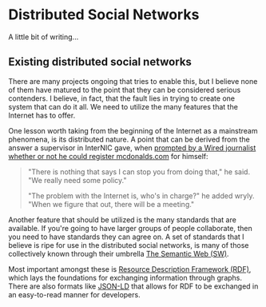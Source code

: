 
# Distributed Social Networks

<!--{
  "title": "Distributed Social Networks",
  "status": 0
}-->

A little bit of writing...

## Existing distributed social networks

There are many projects ongoing that tries to enable this, but I believe none of them have matured to the point that they can be considered serious contenders. I believe, in fact, that the fault lies in trying to create one system that can do it all. We need to utilize the many features that the Internet has to offer.

One lesson worth taking from the beginning of the Internet as a mainstream phenomena, is its distributed nature. A point that can be derived from the answer a supervisor in InterNIC gave, when [prompted by a Wired journalist whether or not he could register mcdonalds.com](http://archive.wired.com/wired/archive/2.10/mcdonalds_pr.html) for himself:

> "There is nothing that says I can stop you from doing that," he said. "We really need some policy."
> 
> "The problem with the Internet is, who's in charge?" he added wryly. "When we figure that out, there will be a meeting."

Another feature that should be utilized is the many standards that are available. If you're going to have larger groups of people collaborate, then you need to have standards they can agree on. A set of standards that I believe is ripe for use in the distributed social networks, is many of those collectively known through their umbrella [The Semantic Web (SW)](http://www.w3.org/standards/semanticweb/).

Most important amongst these is [Resource Description Framework (RDF)](http://www.w3.org/RDF/), which lays the foundations for exchanging information through graphs. There are also formats like [JSON-LD](http://json-ld.org/) that allows for RDF to be exchanged in an easy-to-read manner for developers.